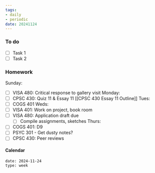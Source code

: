 ```yaml
---
tags:
- daily
- periodic
date: 20241124
---
```


### To do
- [ ] Task 1
- [ ] Task 2

### Homework
Sunday: 
- [ ] VISA 480: Critical response to gallery visit
Monday: 
- [ ] CPSC 430: Quiz 11 & Essay 11 [[CPSC 430 Essay 11 Outline]]
Tues:
- [ ] COGS 401
Weds:
- [ ] VISA 401: Work on project, book room
- [ ] VISA 480: Application draft due
	- [ ] Compile assignments, sketches
Thurs:
- [ ] COGS 401: D9 
- [ ] PSYC 301 - Get dusty notes? 
- [ ] CPSC 430: Peer reviews

#### Calendar
```gEvent
date: 2024-11-24
type: week
```


